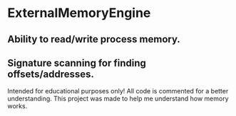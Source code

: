 # ExternalMemoryEngine
## Ability to read/write process memory.
## Signature scanning for finding offsets/addresses.
Intended for educational purposes only! All code is commented for a better understanding.
This project was made to help me understand how memory works.
